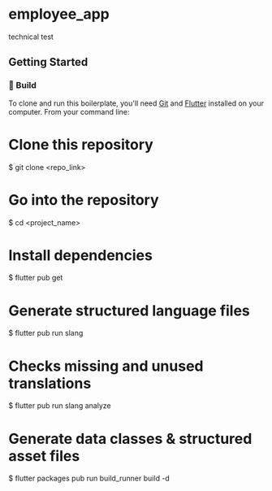 # employee_app

technical test

## Getting Started

### :hammer: Build
To clone and run this boilerplate, you'll need [Git](https://git-scm.com) and [Flutter](https://docs.flutter.dev/get-started/install) installed on your computer. From your command line:

# Clone this repository
$ git clone <repo_link>

# Go into the repository
$ cd <project_name>

# Install dependencies
$ flutter pub get

# Generate structured language files
$ flutter pub run slang

# Checks missing and unused translations
$ flutter pub run slang analyze

# Generate data classes & structured asset files
$ flutter packages pub run build_runner build -d
